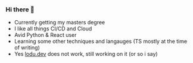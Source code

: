 ### Hi there 👋

- Currently getting my masters degree
- I like all things CI/CD and Cloud
- Avid Python & React user
- Learning some other techniques and langauges (TS mostly at the time of writing)
- Yes [lodu.dev](https://lodu.dev) does not work, still working on it (or so i say)

<!--
**lodu/lodu** is a ✨ _special_ ✨ repository because its `README.md` (this file) appears on your GitHub profile.

Here are some ideas to get you started:

- 🔭 I’m currently working on ...
- 🌱 I’m currently learning ...
- 👯 I’m looking to collaborate on ...
- 🤔 I’m looking for help with ...
- 💬 Ask me about ...
- 📫 How to reach me: ...
- 😄 Pronouns: ...
- ⚡ Fun fact: ...
-->
